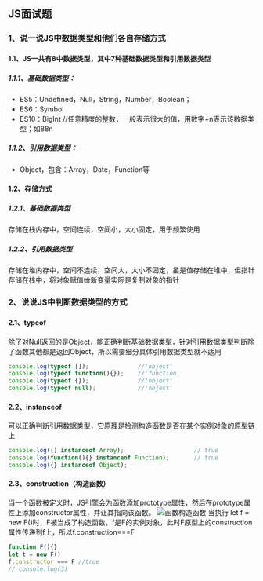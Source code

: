 <!--
 * @Author: liangruixuan 936427486@qq.com
 * @Date: 2023-06-24 10:26:30
 * @LastEditors: liangruixuan 936427486@qq.com
 * @LastEditTime: 2023-06-25 09:13:53
 * @FilePath: /学习/JS/js经典面试题.md
 * @Description: 这是默认设置,请设置`customMade`, 打开koroFileHeader查看配置 进行设置: https://github.com/OBKoro1/koro1FileHeader/wiki/%E9%85%8D%E7%BD%AE
-->
## JS面试题
### 1、说一说JS中数据类型和他们各自存储方式

#### 1.1、JS一共有8中数据类型，其中7种基础数据类型和引用数据类型

##### 1.1.1、基础数据类型：
* ES5：Undefined，Null，String，Number，Boolean；
* ES6：Symbol
* ES10：BigInt //任意精度的整数，一般表示很大的值，用数字+n表示该数据类型；如88n
##### 1.1.2、引用数据类型：
* Object，包含：Array，Date，Function等

#### 1.2、存储方式
##### 1.2.1、基础数据类型
存储在栈内存中，空间连续，空间小，大小固定，用于频繁使用

##### 1.2.2、引用数据类型
存储在堆内存中，空间不连续，空间大，大小不固定，虽是值存储在堆中，但指针存储在栈中，将对象赋值给新变量实际是复制对象的指针

### 2、说说JS中判断数据类型的方式
#### 2.1、typeof 
除了对Null返回的是Object，能正确判断基础数据类型，针对引用数据类型判断除了函数其他都是返回Object，所以需要细分具体引用数据类型就不适用
```ts
console.log(typeof []);              //'object'
console.log(typeof function(){});    //'function'
console.log(typeof {});              //'object'
console.log(typeof null);            //'object'
```

#### 2.2、instanceof
可以正确判断引用数据类型，它原理是检测构造函数是否在某个实例对象的原型链上
```ts
console.log([] instanceof Array);                    // true
console.log(function(){} instanceof Function);       // true
console.log({} instanceof Object);
```
#### 2.3、construction（构造函数）
当一个函数被定义时，JS引擎会为函数添加prototype属性，然后在prototype属性上添加constructor属性，并让其指向该函数。
![函数构造函数](https://segmentfault.com/img/remote/1460000041406874/view)
当执行 let f = new F()时，F被当成了构造函数，f是F的实例对象，此时F原型上的construction属性传递到f上，所以f.construction===F
```ts
function F(){}
let t = new F()
f.constructor === F //true
// console.log(3)